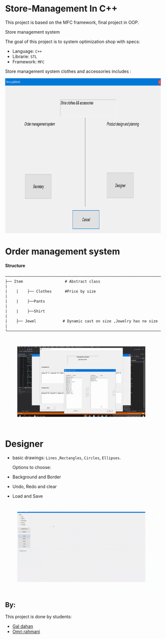 # Store-Management In C++
This project is based on the MFC framework, final project in OOP.

Store management system

The goal of this project is to system optimization shop with specs:
* Language: `C++` 
* Librarie: `STL` 
* Framework: `MFC` 


Store management system clothes and accessories includes :
<p align="center">
  <img width="900" height="500" src="Store-Management.png" alt="Store-Management" />
</p>



# Order management system

#### Structure
    ────────────────────────────────────────────────────────────────────────────────────                                                                                  
    ├── Item                   # Abstract class                                        |
    |    |    ├── Clothes      #Price by size                                          |
    |    |    ├──Pants                                                                 |
    |    |    ├──Shirt                                                                 |
    |    ├── Jewel            # Dynamic cast on size ,Jewelry has no size              | 
    └──────────────────────────────────────────────────────────────────────────────────|

<p align="center">
  <img src="MovListBoxItem/MovListBoxItem.gif" alt="Order management system" />
</p>

 
# Designer


- basic drawings: `Lines` ,`Rectangles`, `Circles`, `Ellipses`. 

    Options to choose:

* Background and Border

* Undo, Redo and clear

* Load and Save

<p align="center">
  <img src="MyPaint/Designer.gif" alt="Designer" />
</p>

##  By:

This project is done by students:

- [Gal dahan ](https://github.com/gal-dahan)
- [Omri rahmani ](https://github.com/omri1001) 
